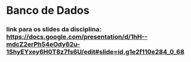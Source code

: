 # Banco de Dados
### link para os slides da disciplina: https://docs.google.com/presentation/d/1hH--mdcZ2erPh54eOdy62u-1ShyEYxey6H0T8z7fs6U/edit#slide=id.g1e2f110e284_0_68
